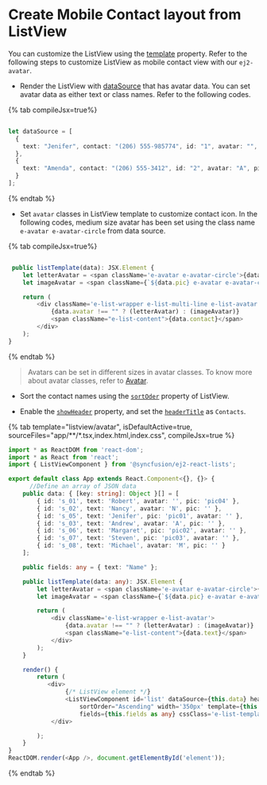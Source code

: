 # Create Mobile Contact layout from ListView

You can customize the ListView using the
[template](../../api/list-view/#template) property. Refer
to the following steps to customize ListView as mobile contact view with our `ej2-avatar`.

* Render the ListView with
[dataSource](../../api/list-view/#datasource) that has
avatar data. You can set avatar data as either text or class names. Refer to the following codes.

{% tab compileJsx=true%}

```typescript

let dataSource = [
  {
    text: "Jenifer", contact: "(206) 555-985774", id: "1", avatar: "", pic: "pic01"
  },
  {
    text: "Amenda", contact: "(206) 555-3412", id: "2", avatar: "A", pic: ""
  }
];

```

{% endtab %}

* Set `avatar` classes in ListView template to customize contact icon. In the following codes, medium size avatar has been
set using the class name `e-avatar e-avatar-circle` from data source.

{% tab compileJsx=true%}

```typescript

 public listTemplate(data): JSX.Element {
    let letterAvatar = <span className='e-avatar e-avatar-circle'>{data.avatar}</span>
    let imageAvatar = <span className={`${data.pic} e-avatar e-avatar-circle`}></span>

    return (
        <div className='e-list-wrapper e-list-multi-line e-list-avatar'>
            {data.avatar !== "" ? (letterAvatar) : (imageAvatar)}
            <span className="e-list-content">{data.contact}</span>
        </div>
    );
}

```

{% endtab %}

> Avatars can be set in different sizes in avatar classes. To know more about avatar classes, refer to
[Avatar](https://ej2.syncfusion.com/react/demos/#/material/avatar/default).

* Sort the contact names using the
[`sortOder`](../../api/list-view/#sortorder) property of ListView.

* Enable the [`showHeader`](../../api/list-view/#showheader)
property, and set the
[`headerTitle`](../../api/list-view/#headertitle)
as `Contacts`.

{% tab template="listview/avatar", isDefaultActive=true, sourceFiles="app/**/*.tsx,index.html,index.css", compileJsx=true %}

```typescript
import * as ReactDOM from 'react-dom';
import * as React from 'react';
import { ListViewComponent } from '@syncfusion/ej2-react-lists';

export default class App extends React.Component<{}, {}> {
      //Define an array of JSON data
    public data: { [key: string]: Object }[] = [
        { id: 's_01', text: 'Robert', avatar: '', pic: 'pic04' },
        { id: 's_02', text: 'Nancy', avatar: 'N', pic: '' },
        { id: 's_05', text: 'Jenifer', pic: 'pic01', avatar: '' },
        { id: 's_03', text: 'Andrew', avatar: 'A', pic: '' },
        { id: 's_06', text: 'Margaret', pic: 'pic02', avatar: '' },
        { id: 's_07', text: 'Steven', pic: 'pic03', avatar: '' },
        { id: 's_08', text: 'Michael', avatar: 'M', pic: '' }
    ];

    public fields: any = { text: "Name" };

    public listTemplate(data: any): JSX.Element {
        let letterAvatar = <span className='e-avatar e-avatar-circle'>{data.avatar}</span>
        let imageAvatar = <span className={`${data.pic} e-avatar e-avatar-circle`}></span>

        return (
            <div className='e-list-wrapper e-list-avatar'>
                {data.avatar !== "" ? (letterAvatar) : (imageAvatar)}
                <span className="e-list-content">{data.text}</span>
            </div>
        );
    }

    render() {
        return (
           <div>
                {/* ListView element */}
                <ListViewComponent id='list' dataSource={this.data} headerTitle='Contacts' showHeader={true}
                    sortOrder="Ascending" width='350px' template={this.listTemplate as any}
                    fields={this.fields as any} cssClass='e-list-template'></ListViewComponent>
            </div>

        );
    }
}
ReactDOM.render(<App />, document.getElementById('element'));

```

{% endtab %}

